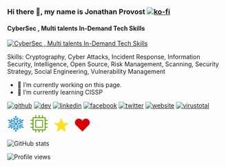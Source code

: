 ### Hi there 👋, my name is Jonathan Provost                             [![ko-fi](https://ko-fi.com/img/githubbutton_sm.svg)](https://ko-fi.com/T6T33V0BG)
#### CyberSec , Multi talents In-Demand Tech Skills
[![CyberSec , Multi talents In-Demand Tech Skills](https://skyline.github.com/l1kw1d/2020.png)](https://skyline.github.com/l1kw1d/2020)


Skills: Cryptography, Cyber Attacks, Incident Response, Information Security, Intelligence, Open Source, Risk Management, Scanning, Security Strategy, Social Engineering, Vulnerability Management 

- 🔭 I’m currently working on this page. 
- 🌱 I’m currently learning CISSP 


[<img src='https://cdn.jsdelivr.net/npm/simple-icons@3.0.1/icons/github.svg' alt='github' height='40'>](https://github.com/l1kw1d)  [<img src='https://cdn.jsdelivr.net/npm/simple-icons@3.0.1/icons/dev-dot-to.svg' alt='dev' height='40'>](https://dev.to/l1kw1d)  [<img src='https://cdn.jsdelivr.net/npm/simple-icons@3.0.1/icons/linkedin.svg' alt='linkedin' height='40'>](https://www.linkedin.com/in/jonathan-provost-it/)  [<img src='https://cdn.jsdelivr.net/npm/simple-icons@3.0.1/icons/facebook.svg' alt='facebook' height='40'>](https://www.facebook.com/commons.io)  [<img src='https://cdn.jsdelivr.net/npm/simple-icons@3.0.1/icons/twitter.svg' alt='twitter' height='40'>](https://twitter.com/sansmotdepasse)  [<img src='https://cdn.jsdelivr.net/npm/simple-icons@3.0.1/icons/icloud.svg' alt='website' height='40'>](https://jprovo.st)  [<img src='https://cdn.jsdelivr.net/npm/simple-icons@3.0.1/icons/virustotal.svg' alt='virustotal' height='40'>](https://www.virustotal.com/en/user/jprovost)  

<a href='https://archiveprogram.github.com/'><img src='https://raw.githubusercontent.com/acervenky/animated-github-badges/master/assets/acbadge.gif' width='40' height='40'></a> <a href='https://docs.github.com/en/developers'><img src='https://raw.githubusercontent.com/acervenky/animated-github-badges/master/assets/devbadge.gif' width='40' height='40'></a> <a href='https://stars.github.com/'><img src='https://raw.githubusercontent.com/acervenky/animated-github-badges/master/assets/starbadge.gif' width='35' height='35'></a> <a href='https://docs.github.com/en/github/supporting-the-open-source-community-with-github-sponsors'><img src='https://raw.githubusercontent.com/acervenky/animated-github-badges/master/assets/sponsorbadge.gif' width='35' height='35'></a> 

![GitHub stats](https://github-readme-stats.vercel.app/api?username=l1kw1d&show_icons=true)  

![Profile views](https://gpvc.arturio.dev/l1kw1d)  

